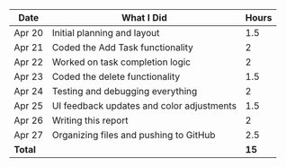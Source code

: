 | Date       | What I Did                                  | Hours |
|------------|----------------------------------------------|-------|
| Apr 20     | Initial planning and layout                  | 1.5   |
| Apr 21     | Coded the Add Task functionality             | 2     |
| Apr 22     | Worked on task completion logic              | 2     |
| Apr 23     | Coded the delete functionality               | 1.5   |
| Apr 24     | Testing and debugging everything             | 2     |
| Apr 25     | UI feedback updates and color adjustments    | 1.5   |
| Apr 26     | Writing this report                          | 2     |
| Apr 27     | Organizing files and pushing to GitHub       | 2.5   |
| **Total**  |                                              | **15** |